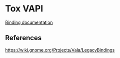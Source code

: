 # Tox VAPI

[Binding documentation](https://naxuroqa.github.io/tox-vapi/)

## References

https://wiki.gnome.org/Projects/Vala/LegacyBindings
